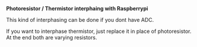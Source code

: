 **Photoresistor / Thermistor interphaing with Raspberrypi**

This kind of interphasing can be done if you dont have ADC.

If you want to interphase thermistor, just replace it in place of photoresistor.
At the end both are varying resistors.
